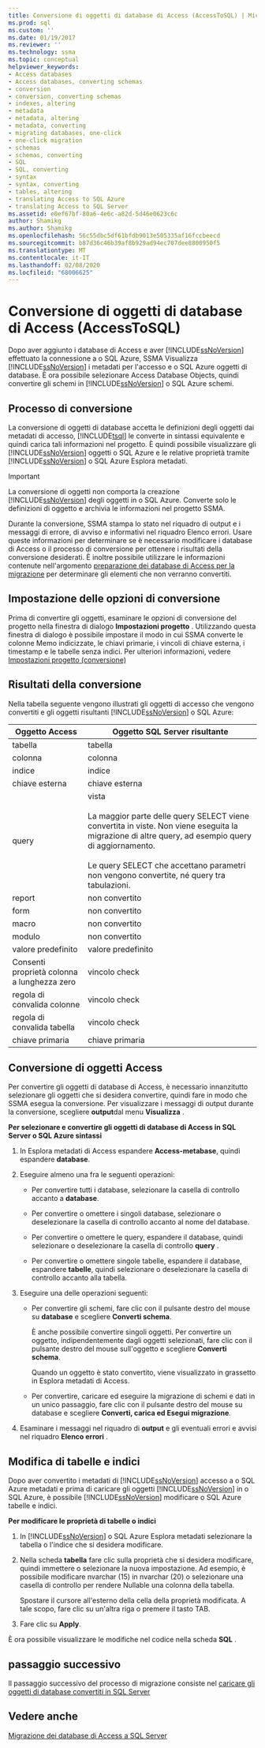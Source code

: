```yaml
---
title: Conversione di oggetti di database di Access (AccessToSQL) | Microsoft Docs
ms.prod: sql
ms.custom: ''
ms.date: 01/19/2017
ms.reviewer: ''
ms.technology: ssma
ms.topic: conceptual
helpviewer_keywords:
- Access databases
- Access databases, converting schemas
- conversion
- conversion, converting schemas
- indexes, altering
- metadata
- metadata, altering
- metadata, converting
- migrating databases, one-click
- one-click migration
- schemas
- schemas, converting
- SQL
- SQL, converting
- syntax
- syntax, converting
- tables, altering
- translating Access to SQL Azure
- translating Access to SQL Server
ms.assetid: e0ef67bf-80a6-4e6c-a82d-5d46e0623c6c
author: Shamikg
ms.author: Shamikg
ms.openlocfilehash: 56c55dbc5df61bfdb9013e505335af16fccbeecd
ms.sourcegitcommit: b87d36c46b39af8b929ad94ec707dee8800950f5
ms.translationtype: MT
ms.contentlocale: it-IT
ms.lasthandoff: 02/08/2020
ms.locfileid: "68006625"
---
```

# <a name="converting-access-database-objects-accesstosql"></a>Conversione di oggetti di database di Access (AccessToSQL)
Dopo aver aggiunto i database di Access e aver [!INCLUDE[ssNoVersion](../../includes/ssnoversion-md.md)] effettuato la connessione a o SQL Azure, SSMA Visualizza [!INCLUDE[ssNoVersion](../../includes/ssnoversion-md.md)] i metadati per l'accesso e o SQL Azure oggetti di database. È ora possibile selezionare Access Database Objects, quindi convertire gli schemi in [!INCLUDE[ssNoVersion](../../includes/ssnoversion-md.md)] o SQL Azure schemi.  
  
## <a name="the-conversion-process"></a>Processo di conversione  
La conversione di oggetti di database accetta le definizioni degli oggetti dai metadati di accesso, [!INCLUDE[tsql](../../includes/tsql-md.md)] le converte in sintassi equivalente e quindi carica tali informazioni nel progetto. È quindi possibile visualizzare gli [!INCLUDE[ssNoVersion](../../includes/ssnoversion-md.md)] oggetti o SQL Azure e le relative proprietà tramite [!INCLUDE[ssNoVersion](../../includes/ssnoversion-md.md)] o SQL Azure Esplora metadati.  
  
> [!IMPORTANT]  
> La conversione di oggetti non comporta la creazione [!INCLUDE[ssNoVersion](../../includes/ssnoversion-md.md)] degli oggetti in o SQL Azure. Converte solo le definizioni di oggetto e archivia le informazioni nel progetto SSMA.  
  
Durante la conversione, SSMA stampa lo stato nel riquadro di output e i messaggi di errore, di avviso e informativi nel riquadro Elenco errori. Usare queste informazioni per determinare se è necessario modificare i database di Access o il processo di conversione per ottenere i risultati della conversione desiderati. È inoltre possibile utilizzare le informazioni contenute nell'argomento [preparazione dei database di Access per la migrazione](preparing-access-databases-for-migration-accesstosql.md) per determinare gli elementi che non verranno convertiti.  
  
## <a name="setting-conversion-options"></a>Impostazione delle opzioni di conversione  
Prima di convertire gli oggetti, esaminare le opzioni di conversione del progetto nella finestra di dialogo **Impostazioni progetto** . Utilizzando questa finestra di dialogo è possibile impostare il modo in cui SSMA converte le colonne Memo indicizzate, le chiavi primarie, i vincoli di chiave esterna, i timestamp e le tabelle senza indici. Per ulteriori informazioni, vedere [Impostazioni progetto (conversione)](https://msdn.microsoft.com/bcebc635-c638-4ddb-924c-b9ccfef86388)  
  
## <a name="conversion-results"></a>Risultati della conversione  
Nella tabella seguente vengono illustrati gli oggetti di accesso che vengono convertiti e gli oggetti risultanti [!INCLUDE[ssNoVersion](../../includes/ssnoversion-md.md)] o SQL Azure:  
  
|Oggetto Access|Oggetto SQL Server risultante|  
|-----------------|-------------------------------|  
|tabella|tabella|  
|colonna|colonna|  
|indice|indice|  
|chiave esterna|chiave esterna|  
|query|vista<br /><br />La maggior parte delle query SELECT viene convertita in viste. Non viene eseguita la migrazione di altre query, ad esempio query di aggiornamento.<br /><br />Le query SELECT che accettano parametri non vengono convertite, né query tra tabulazioni.|  
|report|non convertito|  
|form|non convertito|  
|macro|non convertito|  
|modulo|non convertito|  
|valore predefinito|valore predefinito|  
|Consenti proprietà colonna a lunghezza zero|vincolo check|  
|regola di convalida colonne|vincolo check|  
|regola di convalida tabella|vincolo check|  
|chiave primaria|chiave primaria|  
  
## <a name="converting-access-objects"></a>Conversione di oggetti Access  
Per convertire gli oggetti di database di Access, è necessario innanzitutto selezionare gli oggetti che si desidera convertire, quindi fare in modo che SSMA esegua la conversione. Per visualizzare i messaggi di output durante la conversione, scegliere **output**dal menu **Visualizza** .  
  
**Per selezionare e convertire gli oggetti di database di Access in SQL Server o SQL Azure sintassi**  
  
1.  In Esplora metadati di Access espandere **Access-metabase**, quindi espandere **database**.  
  
2.  Eseguire almeno una fra le seguenti operazioni:  
  
    -   Per convertire tutti i database, selezionare la casella di controllo accanto a **database**.  
  
    -   Per convertire o omettere i singoli database, selezionare o deselezionare la casella di controllo accanto al nome del database.  
  
    -   Per convertire o omettere le query, espandere il database, quindi selezionare o deselezionare la casella di controllo **query** .  
  
    -   Per convertire o omettere singole tabelle, espandere il database, espandere **tabelle**, quindi selezionare o deselezionare la casella di controllo accanto alla tabella.  
  
3.  Eseguire una delle operazioni seguenti:  
  
    -   Per convertire gli schemi, fare clic con il pulsante destro del mouse su **database** e scegliere **Converti schema**.  
  
        È anche possibile convertire singoli oggetti. Per convertire un oggetto, indipendentemente dagli oggetti selezionati, fare clic con il pulsante destro del mouse sull'oggetto e scegliere **Converti schema**.  
  
        Quando un oggetto è stato convertito, viene visualizzato in grassetto in Esplora metadati di Access.  
  
    -   Per convertire, caricare ed eseguire la migrazione di schemi e dati in un unico passaggio, fare clic con il pulsante destro del mouse su database e scegliere **Converti, carica ed Esegui migrazione**.  
  
4.  Esaminare i messaggi nel riquadro di **output** e gli eventuali errori e avvisi nel riquadro **Elenco errori** .  
  
## <a name="altering-tables-and-indexes"></a>Modifica di tabelle e indici  
Dopo aver convertito i metadati di [!INCLUDE[ssNoVersion](../../includes/ssnoversion-md.md)] accesso a o SQL Azure metadati e prima di caricare gli oggetti [!INCLUDE[ssNoVersion](../../includes/ssnoversion-md.md)] in o SQL Azure, è possibile [!INCLUDE[ssNoVersion](../../includes/ssnoversion-md.md)] modificare o SQL Azure tabelle e indici.  
  
**Per modificare le proprietà di tabelle o indici**  
  
1.  In [!INCLUDE[ssNoVersion](../../includes/ssnoversion-md.md)] o SQL Azure Esplora metadati selezionare la tabella o l'indice che si desidera modificare.  
  
2.  Nella scheda **tabella** fare clic sulla proprietà che si desidera modificare, quindi immettere o selezionare la nuova impostazione. Ad esempio, è possibile modificare nvarchar (15) in nvarchar (20) o selezionare una casella di controllo per rendere Nullable una colonna della tabella.  
  
    Spostare il cursore all'esterno della cella della proprietà modificata. A tale scopo, fare clic su un'altra riga o premere il tasto TAB.  
  
3.  Fare clic su **Apply**.  
  
È ora possibile visualizzare le modifiche nel codice nella scheda **SQL** .  
  
## <a name="next-step"></a>passaggio successivo  
Il passaggio successivo del processo di migrazione consiste nel [caricare gli oggetti di database convertiti in SQL Server](loading-converted-database-objects-into-sql-server-accesstosql.md)  
  
## <a name="see-also"></a>Vedere anche  
[Migrazione dei database di Access a SQL Server](migrating-access-databases-to-sql-server-azure-sql-db-accesstosql.md)  
  
